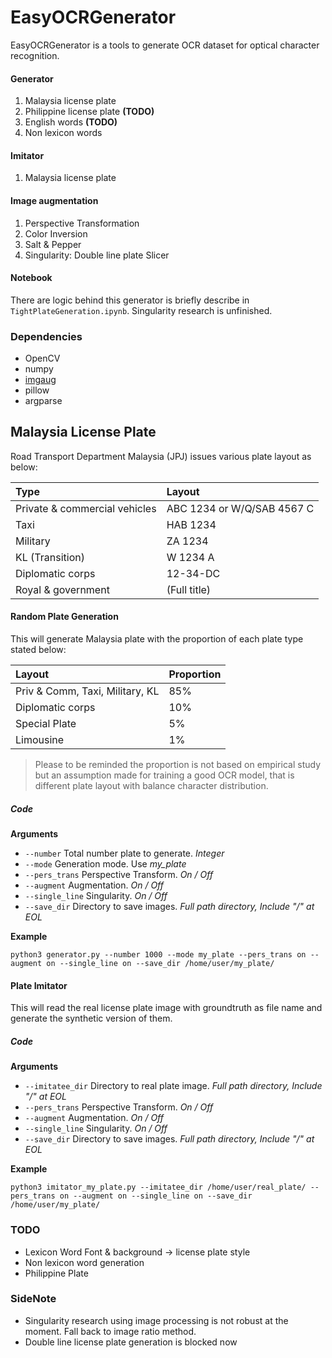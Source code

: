 # EasyOCRGenerator

EasyOCRGenerator is a tools to generate OCR dataset for optical
character recognition.

#### Generator
1. Malaysia license plate
2. Philippine license plate **(TODO)**
3. English words **(TODO)**
4. Non lexicon words

#### Imitator
1. Malaysia license plate

#### Image augmentation
1. Perspective Transformation
2. Color Inversion
3. Salt & Pepper
4. Singularity: Double line plate Slicer

#### Notebook
There are logic behind this generator is briefly describe in
`TightPlateGeneration.ipynb`. Singularity research is unfinished.

### Dependencies
- OpenCV
- numpy
- [imgaug](https://gist.github.com/adamjohnson/5682757)
- pillow
- argparse

## Malaysia License Plate
Road Transport Department Malaysia (JPJ) issues various plate layout as below:

| Type                             | Layout                     |
| :------------------------------- | :------------------------- |
| Private & commercial vehicles	   | ABC 1234 or W/Q/SAB 4567 C |
| Taxi                      	   | HAB 1234                   |
| Military	                       | ZA 1234                    |
| KL (Transition)             	   | W 1234 A                   |
| Diplomatic corps          	   | 12-34-DC                   |
| Royal & government           	   | (Full title)               |

#### Random Plate Generation
This will generate Malaysia plate with the proportion of each plate type stated below: 

| Layout                           | Proportion                 |
| :------------------------------- | :------------------------- |
| Priv & Comm, Taxi, Military, KL  | 85%                        |
| Diplomatic corps            	   | 10%                        |
| Special Plate                	   | 5%                         |
| Limousine	                       | 1%                         |

>Please to be reminded the proportion is not based on empirical study but an 
assumption made for training a good OCR model, that is different plate 
layout with balance character distribution.

##### Code
**Arguments**
- `--number` Total number plate to generate. *Integer*
- `--mode` Generation mode. Use *my_plate*
- `--pers_trans` Perspective Transform. *On / Off*
- `--augment` Augmentation. *On / Off*
- `--single_line` Singularity. *On / Off*
- `--save_dir` Directory to save images. *Full path directory, Include
  "/" at EOL*

**Example**

```
python3 generator.py --number 1000 --mode my_plate --pers_trans on --augment on --single_line on --save_dir /home/user/my_plate/
```
#### Plate Imitator
This will read the real license plate image with groundtruth as file
name and generate the synthetic version of them.

##### Code
**Arguments**
- `--imitatee_dir` Directory to real plate image. *Full path directory,
  Include "/" at EOL*
- `--pers_trans` Perspective Transform. *On / Off*
- `--augment` Augmentation. *On / Off*
- `--single_line` Singularity. *On / Off*
- `--save_dir` Directory to save images. *Full path directory, Include "/" at EOL*

**Example**
```
python3 imitator_my_plate.py --imitatee_dir /home/user/real_plate/ --pers_trans on --augment on --single_line on --save_dir /home/user/my_plate/
```

### TODO
- Lexicon Word Font & background -> license plate style 
- Non lexicon word generation
- Philippine Plate

### SideNote
- Singularity research using image processing is not robust at the
  moment. Fall back to image ratio method. 
- Double line license plate generation is blocked now